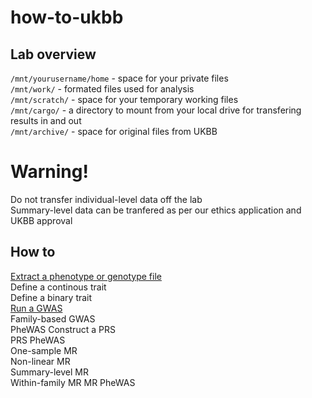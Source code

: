 # how-to-ukbb

## Lab overview   
`/mnt/yourusername/home` - space for your private files   
`/mnt/work/` - formated files used for analysis    
`/mnt/scratch/` - space for your temporary working files    
`/mnt/cargo/` - a directory to mount from your local drive for transfering results in and out    
`/mnt/archive/` - space for original files from UKBB

# Warning!
Do not transfer individual-level data off the lab    
Summary-level data can be tranfered as per our ethics application and UKBB approval   

## How to   
[Extract a phenotype or genotype file](https://github.com/benbrumpton/how-to-ukbb/blob/main/extract/extract.md)         
Define a continous trait     
Define a binary trait     
[Run a GWAS](https://github.com/benbrumpton/launch-ukbb-gwas)    
Family-based GWAS     
PheWAS
Construct a PRS    
PRS PheWAS     
One-sample MR     
Non-linear MR     
Summary-level MR     
Within-family MR
MR PheWAS
